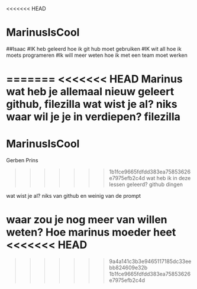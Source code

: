 <<<<<<< HEAD
# MarinusIsCool


##Isaac
#IK heb geleerd hoe ik git hub moet gebruiken
#IK wit all hoe ik moets programeren
#Ik will meer weten hoe ik met een team moet werken

=======
<<<<<<< HEAD
Marinus
wat heb je allemaal nieuw geleert
github, filezilla 
wat wist je al?
niks
waar wil je je in verdiepen?
filezilla
=======
# MarinusIsCool
Gerben Prins
>>>>>>> 1b1fce9665fdfdd383ea75853626e7975efb2c4d
wat heb ik in deze lessen geleerd?
github dingen

wat wist je al?
niks van github en weinig van de prompt

waar zou je nog meer van willen weten?
Hoe marinus moeder heet
<<<<<<< HEAD
=======
>>>>>>> 9a4a141c3b3e9465117185dc33eebb824609e32b
>>>>>>> 1b1fce9665fdfdd383ea75853626e7975efb2c4d
